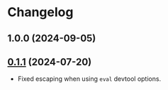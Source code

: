 # Changelog

## 1.0.0 (2024-09-05)

## [0.1.1](https://github.com/birchill/inject-manifest-plugin/compare/v0.1.0...v0.1.1) (2024-07-20)

- Fixed escaping when using `eval` devtool options.
